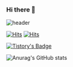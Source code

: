 ### Hi there 👋

<!--
**SsangSoo/SsangSoo** is a ✨ _special_ ✨ repository because its `README.md` (this file) appears on your GitHub profile.

Here are some ideas to get you started:

- 🔭 I’m currently working on ...
- 🌱 I’m currently learning ...
- 👯 I’m looking to collaborate on ...
- 🤔 I’m looking for help with ...
- 💬 Ask me about ...
- 📫 How to reach me: ...
- 😄 Pronouns: .....
- ⚡ Fun fact: ...
--> 
![header](https://capsule-render.vercel.app/api?type=waving&color=auto&height=300&section=header&text=SsangSoo%20render&fontSize=90)


[![Hits](https://hits.seeyoufarm.com/api/count/incr/badge.svg?url=https%3A%2F%2Fssangsu.tistory.com&count_bg=%23BA7DD1&title_bg=%237C10BA&icon=&icon_color=%23230E0E&title=Tistory&edge_flat=false)](https://hits.seeyoufarm.com)
[![Hits](https://hits.seeyoufarm.com/api/count/incr/badge.svg?url=https%3A%2F%2Fgithub.com&count_bg=%23BA7DD1&title_bg=%237C10BA&icon=&icon_color=%23230E0E&title=Github&edge_flat=false)](https://hits.seeyoufarm.com)


[![Tistory's Badge](https://github-readme-tistory-card.vercel.app/api/badge?name=SsangSoo&theme={vue)](https://ssangsu.tistory.com/)




![Anurag's GitHub stats](https://github-readme-stats.vercel.app/api?username=SsangSoo&show_icons=true&theme=radical)


